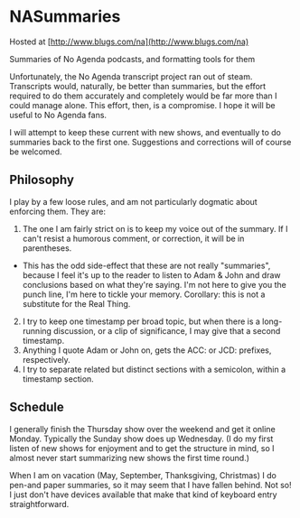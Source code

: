 NASummaries
===========

Hosted at [http://www.blugs.com/na](http://www.blugs.com/na)

Summaries of No Agenda podcasts, and formatting tools for them

Unfortunately, the No Agenda transcript project ran out of steam.
Transcripts would, naturally, be better than summaries, but the
effort required to do them accurately and completely would be
far more than I could manage alone. This effort, then, is a
compromise. I hope it will be useful to No Agenda fans.

I will attempt to keep these current with new shows, and eventually
to do summaries back to the first one. Suggestions and corrections
will of course be welcomed.

Philosophy
--------
 
I play by a few loose rules, and am not particularly dogmatic about
enforcing them. They are:

1. The one I am fairly strict on is to keep my voice out of the summary.
   If I can't resist a humorous comment, or correction, it will
   be in parentheses.
  * This has the odd side-effect that these are not really "summaries",
     because I feel it's up to the reader to listen to Adam & John and
     draw conclusions based on what they're saying. I'm not here to
     give you the punch line, I'm here to tickle your memory.
     Corollary: this is not a substitute for the Real Thing.
2. I try to keep one timestamp per broad topic, but when there is
   a long-running discussion, or a clip of significance, I may
   give that a second timestamp.
3. Anything I quote Adam or John on, gets the ACC: or JCD: prefixes,
   respectively.
4. I try to separate related but distinct sections with a semicolon,
   within a timestamp section.

Schedule
--------

I generally finish the Thursday show over the weekend and get it
online Monday. Typically the Sunday show does up Wednesday. (I do
my first listen of new shows for enjoyment and to get the structure
in mind, so I almost never start summarizing new shows the first time
round.)

When I am on vacation (May, September, Thanksgiving, Christmas) I do
pen-and paper summaries, so it may seem that I have fallen behind.
Not so! I just don't have devices available that make that kind of
keyboard entry straightforward.
